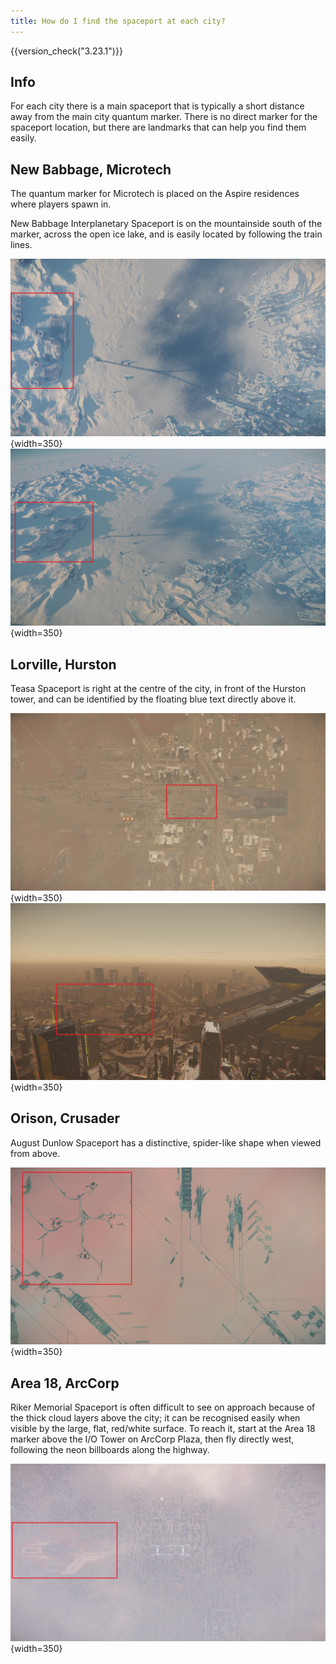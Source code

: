 ```yaml
---
title: How do I find the spaceport at each city?
---
```


{{version_check("3.23.1")}}

## Info

For each city there is a main spaceport that is typically a short distance away
from the main city quantum marker. There is no direct marker for the spaceport
location, but there are landmarks that can help you find them easily.

## New Babbage, Microtech

The quantum marker for Microtech is placed on the Aspire residences where
players spawn in.

New Babbage Interplanetary Spaceport is on the mountainside south of the marker,
across the open ice lake, and is easily located by following the train lines.

![New Babbage from above](./images/nb-above-day.jpg){width=350}
![NBIS](./images/nb-angle-day.jpg){width=350}

## Lorville, Hurston

Teasa Spaceport is right at the centre of the city, in front of the Hurston
tower, and can be identified by the floating blue text directly above it.

![Lorville from above](./images/lorville-above-day.jpg){width=350}
![Teasa Spaceport](./images/lorville-angle-day.jpg){width=350}

## Orison, Crusader

August Dunlow Spaceport has a distinctive, spider-like shape when viewed from
above.

![Orison from above](./images/orison-above-day.jpg){width=350}

## Area 18, ArcCorp

Riker Memorial Spaceport is often difficult to see on approach because of the
thick cloud layers above the city; it can be recognised easily when visible by
the large, flat, red/white surface. To reach it, start at the Area 18 marker
above the I/O Tower on ArcCorp Plaza, then fly directly west, following the neon
billboards along the highway.

![Area 18 from above](./images/area18-above-day.jpg){width=350}
